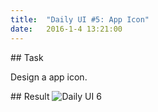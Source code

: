 ```yaml
---
title:  "Daily UI #5: App Icon"
date:   2016-1-4 13:21:00
---
```


##<i class="fa fa-pencil-square-o"></i> Task

Design a app icon.

##<i class="fa fa-picture-o"></i> Result
![Daily UI 6](http://i.imgur.com/Lnmxeln.png)
